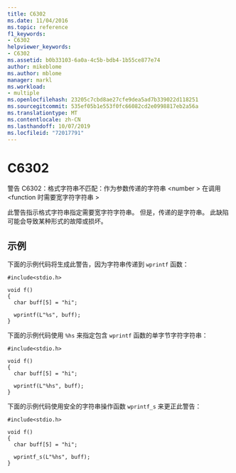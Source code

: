 ```yaml
---
title: C6302
ms.date: 11/04/2016
ms.topic: reference
f1_keywords:
- C6302
helpviewer_keywords:
- C6302
ms.assetid: b0b33103-6a0a-4c5b-bdb4-1b55ce877e74
author: mikeblome
ms.author: mblome
manager: markl
ms.workload:
- multiple
ms.openlocfilehash: 23205c7cbd8ae27cfe9dea5ad7b339022d118251
ms.sourcegitcommit: 535ef05b1e553f0fc66082cd2e0998817eb2a56a
ms.translationtype: MT
ms.contentlocale: zh-CN
ms.lasthandoff: 10/07/2019
ms.locfileid: "72017791"
---
```

# <a name="c6302"></a>C6302
警告 C6302：格式字符串不匹配：作为参数传递的字符串 \<number > 在调用 \<function 时需要宽字符字符串 >

 此警告指示格式字符串指定需要宽字符字符串。 但是，传递的是字符串。 此缺陷可能会导致某种形式的故障或损坏。

## <a name="example"></a>示例
 下面的示例代码将生成此警告，因为字符串传递到 `wprintf` 函数：

```
#include<stdio.h>

void f()
{
  char buff[5] = "hi";

  wprintf(L"%s", buff);
}
```

 下面的示例代码使用 `%hs` 来指定包含 `wprintf` 函数的单字节字符字符串：

```
#include<stdio.h>

void f()
{
  char buff[5] = "hi";

  wprintf(L"%hs", buff);
}
```

 下面的示例代码使用安全的字符串操作函数 `wprintf_s` 来更正此警告：

```
#include<stdio.h>

void f()
{
  char buff[5] = "hi";

  wprintf_s(L"%hs", buff);
}
```